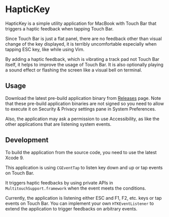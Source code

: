 HapticKey
=========

HapticKey is a simple utility application for MacBook with Touch Bar that triggers a haptic feedback when tapping Touch Bar.

Since Touch Bar is just a flat panel, there are no feedback other than visual change of the key displayed, it is terribly uncomfortable especially when tapping ESC key, like while using Vim.

By adding a haptic feedback, which is vibrating a track pad not Touch Bar itself, it helps to improve the usage of Touch Bar. It is also optionally playing a sound effect or flashing the screen like a visual bell on terminal.

Usage
-----

Download the latest pre-build application binary from [Releases](https://github.com/niw/HapticKey/releases) page. Note that these pre-build application binaries are not signed so you need to allow to execute it on Security & Privacy settings pane in System Preferences.

Also, the application may ask a permission to use Accessibility, as like the other applications that are listening system events.

Development
-----------

To build the application from the source code, you need to use the latest Xcode 9.

This application is using `CGEventTap` to listen key down and up or tap events on Touch Bar.

It triggers haptic feedbacks by using private APIs in `MultitouchSupport.framework` when the event meets the conditions.

Currently, the application is listening either ESC and F1, F2, etc. keys or tap events on Touch Bar.
You can implement your own `HTKEventListener` to extend the application to trigger feedbacks on arbitrary events.
